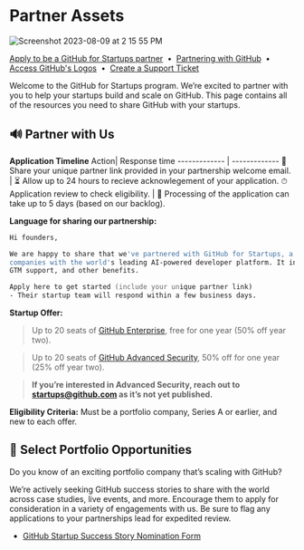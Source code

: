 # Partner Assets
![Screenshot 2023-08-09 at 2 15 55 PM](https://github.com/GitHub-for-Startups/Global-Repo/assets/104146251/e6ce8f96-f1d0-443f-a9c2-37952f701879)

[Apply to be a GitHub for Startups partner](https://github.com/enterprise/startups#join-partners)
&nbsp;•&nbsp;
[Partnering with GitHub](https://partner.github.com/)
&nbsp;•&nbsp;
[Access GitHub's Logos](https://github.com/logos)
&nbsp;•&nbsp;
[Create a Support Ticket](https://support.github.com/contact?tags=hh-github-for-startups)

Welcome to the GitHub for Startups program. We’re excited to partner with you to help your startups build and scale on GitHub. This page contains all of the resources you need to share GitHub with your startups.


## 🔊 Partner with Us

**Application Timeline**
Action| Response time
------------- | -------------
📃 Share your unique partner link provided in your partnership welcome email. | ⏳ Allow up to 24 hours to recieve acknowlegement of your application.
⏱ Application review to check eligibility. | 🧮 Processing of the application can take up to 5 days (based on our backlog).


**Language for sharing our partnership:**


```zsh
Hi founders,

We are happy to share that we've partnered with GitHub for Startups, a program dedicated to accelerating early-stage
companies with the world's leading AI-powered developer platform. It includes startup-friendly pricing,
GTM support, and other benefits.

Apply here to get started (include your unique partner link)
- Their startup team will respond within a few business days.
```
**Startup Offer:**
> Up to 20 seats of [GitHub Enterprise](https://github.com/pricing), free for one year (50% off year two).

> Up to 20 seats of [GitHub Advanced Security](https://resources.github.com/contact/security/), 50% off for one year (25% off year two).

  > **If you’re interested in Advanced Security, reach out to startups@github.com as it’s not yet published.**

**Eligibility Criteria:** Must be a portfolio company, Series A or earlier, and new to each offer.

</details> 

## 🚀 Select Portfolio Opportunities

<span style="margin-right:20px;"></span>

Do you know of an exciting portfolio company that’s scaling with GitHub? 

We’re actively seeking GitHub success stories to share with the world across case studies, live events, and more.
Encourage them to apply for consideration in a variety of engagements with us. Be sure to flag any applications to your partnerships lead for expedited review.

- [GitHub Startup Success Story Nomination Form](https://forms.gle/C6chM5922xMnF22TA)

